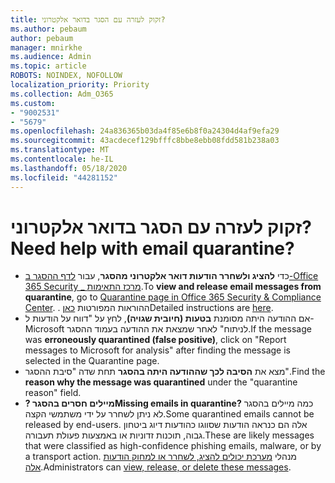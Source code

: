 ```yaml
---
title: זקוק לעזרה עם הסגר בדואר אלקטרוני?
ms.author: pebaum
author: pebaum
manager: mnirkhe
ms.audience: Admin
ms.topic: article
ROBOTS: NOINDEX, NOFOLLOW
localization_priority: Priority
ms.collection: Adm_O365
ms.custom:
- "9002531"
- "5679"
ms.openlocfilehash: 24a836365b03da4f85e6b8f0a24304d4af9efa29
ms.sourcegitcommit: 43acdecef129bfffc8bbe8ebb08fdd581b238a03
ms.translationtype: MT
ms.contentlocale: he-IL
ms.lasthandoff: 05/18/2020
ms.locfileid: "44281152"
---
```

# <a name="need-help-with-email-quarantine"></a><span data-ttu-id="6b4d0-102">זקוק לעזרה עם הסגר בדואר אלקטרוני?</span><span class="sxs-lookup"><span data-stu-id="6b4d0-102">Need help with email quarantine?</span></span>

- <span data-ttu-id="6b4d0-103">כדי **להציג ולשחרר הודעות דואר אלקטרוני מהסגר**, עבור [לדף ההסגר ב-Office 365 Security _ מרכז התאימות](https://protection.office.com/quarantine).</span><span class="sxs-lookup"><span data-stu-id="6b4d0-103">To **view and release email messages from quarantine**, go to [Quarantine page in Office 365 Security & Compliance Center](https://protection.office.com/quarantine).</span></span> <span data-ttu-id="6b4d0-104">. ההוראות המפורטות [כאן](https://docs.microsoft.com/microsoft-365/security/office-365-security/find-and-release-quarantined-messages-as-a-user?view=o365-worldwide#view-your-quarantined-messages)</span><span class="sxs-lookup"><span data-stu-id="6b4d0-104">Detailed instructions are [here](https://docs.microsoft.com/microsoft-365/security/office-365-security/find-and-release-quarantined-messages-as-a-user?view=o365-worldwide#view-your-quarantined-messages).</span></span>
- <span data-ttu-id="6b4d0-105">אם ההודעה היתה מסומנת **בטעות (חיובית שגויה)**, לחץ על "דווח על הודעות ל-Microsoft לניתוח" לאחר שמצאת את ההודעה בעמוד ההסגר.</span><span class="sxs-lookup"><span data-stu-id="6b4d0-105">If the message was **erroneously quarantined (false positive)**, click on "Report messages to Microsoft for analysis" after finding the message is selected in the Quarantine page.</span></span> 
- <span data-ttu-id="6b4d0-106">מצא את **הסיבה לכך שההודעה היתה בהסגר** תחת שדה "סיבת ההסגר".</span><span class="sxs-lookup"><span data-stu-id="6b4d0-106">Find the **reason why the message was quarantined** under the "quarantine reason" field.</span></span>
- <span data-ttu-id="6b4d0-107">**? מיילים חסרים בהסגר**</span><span class="sxs-lookup"><span data-stu-id="6b4d0-107">**Missing emails in quarantine?**</span></span> <span data-ttu-id="6b4d0-108">כמה מיילים בהסגר לא ניתן לשחרר על ידי משתמשי הקצה.</span><span class="sxs-lookup"><span data-stu-id="6b4d0-108">Some quarantined emails cannot be released by end-users.</span></span> <span data-ttu-id="6b4d0-109">אלה הם כנראה הודעות שסווגו כהודעות דיוג ביטחון גבוה, תוכנות זדוניות או באמצעות פעולת תעבורה.</span><span class="sxs-lookup"><span data-stu-id="6b4d0-109">These are likely messages that were classified as high-confidence phishing emails, malware, or by a transport action.</span></span> <span data-ttu-id="6b4d0-110">מנהלי [מערכת יכולים להציג, לשחרר או למחוק הודעות אלה](https://docs.microsoft.com/microsoft-365/security/office-365-security/manage-quarantined-messages-and-files?view=o365-worldwide).</span><span class="sxs-lookup"><span data-stu-id="6b4d0-110">Administrators can [view, release, or delete these messages](https://docs.microsoft.com/microsoft-365/security/office-365-security/manage-quarantined-messages-and-files?view=o365-worldwide).</span></span> 
